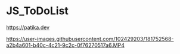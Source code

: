 # JS_ToDoList
https://patika.dev 

https://user-images.githubusercontent.com/102429203/181752568-a2b4a601-b40c-4c21-9c2c-0f76270517a6.MP4

